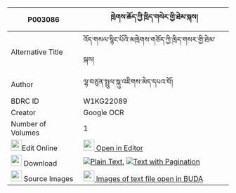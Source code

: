 |P003086|ཁྲེགས་ཆོད་ཀྱི་ཁྲིད་གསེར་གྱི་ཐེམ་སྐས། 
| --- | --- 
|Alternative Title |འོད་གསལ་སྙིང་པོའི་མཁྲེགས་གཅོད་ཀྱི་ཁྲིད་གསར་གྱི་ཐེམ་སྐས།
|Author| ལྷ་བཙུན་སྤྲུལ་སྐུ་འཇིགས་མེད་དཔའ་བོ།
|BDRC ID | W1KG22089
|Creator | Google OCR
|Number of Volumes| 1
|<img width="25" src="https://img.icons8.com/color/25/000000/edit-property.png">Edit Online| [<img width="25" src="https://avatars.githubusercontent.com/u/45091458?s=200&v=4"> Open in Editor](http://editor.openpecha.org/P003086)
|<img width="25" src="https://img.icons8.com/fluent/48/000000/download-2.png"/>  Download | [![](https://img.icons8.com/color/20/000000/txt.png)Plain Text](https://github.com/Openpecha/P003086/releases/download/v2/trekcho_kyi_tri_ser_gyi_temke_plain_P003086.zip), [![](https://img.icons8.com/color/20/000000/txt.png)Text with Pagination](https://github.com/Openpecha/P003086/releases/download/v2/trekcho_kyi_tri_ser_gyi_temke_pages_P003086.zip)
|<img width="25" src="https://img.icons8.com/plasticine/100/000000/pictures-folder.png"/>  Source Images | [<img width="25" src="https://library.bdrc.io/icons/BUDA-small.svg"> Images of text file open in BUDA](https://library.bdrc.io/show/bdr:W1KG22089)
